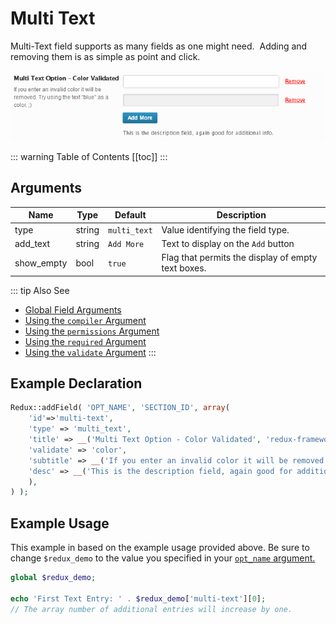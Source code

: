 # Multi Text

Multi-Text field supports as many fields as one might need.  Adding and removing them is as simple as point and click.

<span style="display:block;text-align:center">![](./img/multi_text.png)</span>

::: warning Table of Contents
[[toc]]
:::

## Arguments
|Name|Type|Default|Description|
|--- |--- |--- |--- |
|type|string|`multi_text`|Value identifying the field type.|
|add_text|string|`Add More`|Text to display on the `Add` button|
|show_empty|bool|`true`|Flag that permits the display of empty text boxes.|

::: tip Also See
- [Global Field Arguments](../configuration/fields/arguments.md)
- [Using the `compiler` Argument](../configuration/fields/compiler.md)
- [Using the `permissions` Argument](../configuration/fields/permissions.md)
- [Using the `required` Argument](../configuration/fields/required.md)
- [Using the `validate` Argument](../configuration/fields/validate.md)
:::

## Example Declaration

```php
Redux::addField( 'OPT_NAME', 'SECTION_ID', array(
    'id'=>'multi-text',
    'type' => 'multi_text',
    'title' => __('Multi Text Option - Color Validated', 'redux-framework-demo'),
    'validate' => 'color',
    'subtitle' => __('If you enter an invalid color it will be removed. Try using the text "blue" as a color.  ;)', 'redux-framework-demo'),
    'desc' => __('This is the description field, again good for additional info.', 'redux-framework-demo')
    ),
) );
```

## Example Usage
This example in based on the example usage provided above. Be sure to change `$redux_demo` to the value you specified in your <a title="opt_name" href="/redux-framework/arguments/opt_name/">`opt_name` argument.</a>

```php
global $redux_demo;

echo 'First Text Entry: ' . $redux_demo['multi-text'][0];
// The array number of additional entries will increase by one.
```

